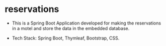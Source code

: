 # reservations

* This is a Spring Boot Application developed for making the reservations in a motel and store the data in the embedded database.

* Tech Stack: Spring Boot, Thymleaf, Bootstrap, CSS.
